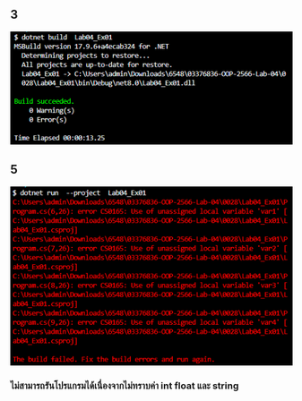 ## 3
![alt text](image-1.png)

## 5
![alt text](image-2.png)
### ไม่สามารถรันโปรแกรมได้เนื่องจากไม่ทราบค่า int float และ string